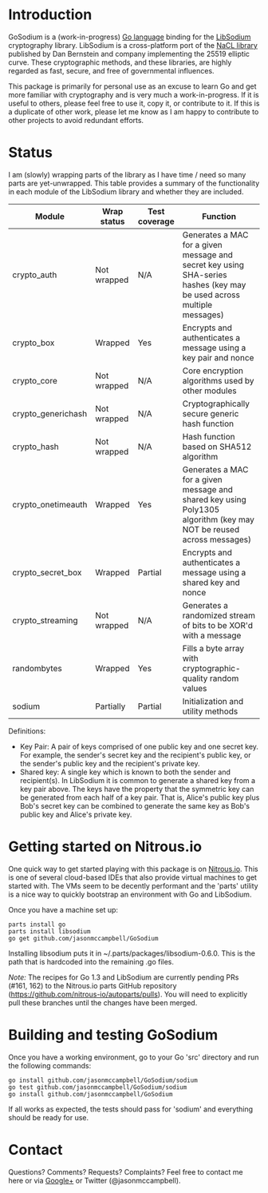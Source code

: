 
# Introduction
GoSodium is a (work-in-progress) [Go language](golang.org) binding for the [LibSodium](https://github.com/jedisct1/libsodium) cryptography 
library. LibSodium is a cross-platform port of the [NaCL library](http://nacl.cr.yp.to/) published by Dan Bernstein and
company implementing the 25519 elliptic curve. These cryptographic methods, and these libraries, are highly regarded as
fast, secure, and free of governmental influences.

This package is primarily for personal use as an excuse to learn Go and get more familiar with cryptography and is
very much a work-in-progress. If it is useful to others, please feel free to use it, copy it, or contribute to
it. If this is a duplicate of other work, please let me know as I am happy to contribute to other projects to avoid
redundant efforts.

# Status
I am (slowly) wrapping parts of the library as I have time / need so many parts are yet-unwrapped. This table provides
a summary of the functionality in each module of the LibSodium library and whether they are included.

Module             | Wrap status | Test coverage | Function
-----------------  | ----------- | ------------- | --------------------------------
crypto_auth        | Not wrapped | N/A           | Generates a MAC for a given message and secret key using SHA-series hashes (key may be used across multiple messages)
crypto_box         | Wrapped     | Yes           | Encrypts and authenticates a message using a key pair and nonce
crypto_core        | Not wrapped | N/A           | Core encryption algorithms used by other modules
crypto_generichash | Not wrapped | N/A           | Cryptographically secure generic hash function
crypto_hash        | Not wrapped | N/A           | Hash function based on SHA512 algorithm
crypto_onetimeauth | Wrapped     | Yes           | Generates a MAC for a given message and shared key using Poly1305 algorithm (key may NOT be reused across messages)
crypto_secret_box  | Wrapped     | Partial       | Encrypts and authenticates a message using a shared key and nonce
crypto_streaming   | Not wrapped | N/A           | Generates a randomized stream of bits to be XOR'd with a message
randombytes        | Wrapped     | Yes           | Fills a byte array with cryptographic-quality random values
sodium             | Partially   | Partial       | Initialization and utility methods

Definitions:

* Key Pair: A pair of keys comprised of one public key and one secret key. For example, the sender's secret key and
  the recipient's public key, or the sender's public key and the recipient's private key.
* Shared key: A single key which is known to both the sender and recipient(s). In LibSodium it is common to generate
  a shared key from a key pair above. The keys have the property that the symmetric key can be generated from each
  half of a key pair. That is, Alice's public key plus Bob's secret key can be combined to generate the same key as
  Bob's public key and Alice's private key. 


# Getting started on Nitrous.io
One quick way to get started playing with this package is on [Nitrous.io](nitrous.io). This is one of several cloud-based IDEs that also
provide virtual machines to get started with. The VMs seem to be decently performant and the 'parts' utility is a nice way
to quickly bootstrap an environment with Go and LibSodium.

Once you have a machine set up:

    parts install go
    parts install libsodium
    go get github.com/jasonmccampbell/GoSodium

Installing libsodium puts it in ~/.parts/packages/libsodium-0.6.0. This is the path that is hardcoded into
the remaining .go files. 

*Note:* The recipes for Go 1.3 and LibSodium are currently pending PRs (#161, 162) to the Nitrous.io parts GitHub
repository (https://github.com/nitrous-io/autoparts/pulls). You will need to explicitly pull these branches until the
changes have been merged.


# Building and testing GoSodium
Once you have a working environment, go to your Go 'src' directory and run the following commands:
```
go install github.com/jasonmccampbell/GoSodium/sodium
go test github.com/jasonmccampbell/GoSodium/sodium
go install github.com/jasonmccampbell/GoSodium
```

If all works as expected, the tests should pass for 'sodium' and everything should be ready for use.

# Contact
Questions? Comments? Requests? Complaints? Feel free to contact me here or via [Google+](https://plus.google.com/+JasonMcCampbell/posts) or Twitter (@jasonmccampbell).


